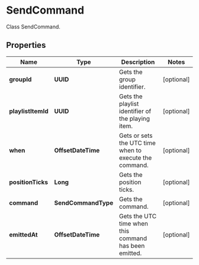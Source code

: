 

# SendCommand

Class SendCommand.

## Properties

| Name | Type | Description | Notes |
|------------ | ------------- | ------------- | -------------|
|**groupId** | **UUID** | Gets the group identifier. |  [optional] |
|**playlistItemId** | **UUID** | Gets the playlist identifier of the playing item. |  [optional] |
|**when** | **OffsetDateTime** | Gets or sets the UTC time when to execute the command. |  [optional] |
|**positionTicks** | **Long** | Gets the position ticks. |  [optional] |
|**command** | **SendCommandType** | Gets the command. |  [optional] |
|**emittedAt** | **OffsetDateTime** | Gets the UTC time when this command has been emitted. |  [optional] |



